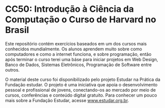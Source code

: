 # CC50: Introdução à Ciência da Computação o Curso de Harvard no Brasil

Este repositório contém exercícios baseados em um dos cursos mais conhecidos mundialmente. Os alunos aprendem muito sobre como computadores e como a internet funciona, e sobre programação, então após terminar o curso terei uma báse para iniciar projetos em Web Design, Banco de Dados, Sistemas Eletrônicos, Programação de Software entre outros.

O material deste curso foi disponibilizado pelo projeto Estudar na Prática da Fundação estudar. O projeto é uma iniciativa que apoia o desenvolvimento pessoal e profissional de jovens, conectando-os ao mercado por meio de cursos, conferências e conteúdo digital gratuito.
Para conhecer um pouco mais sobre a Fundação Estudar, acesse www.estudar.org.br.

